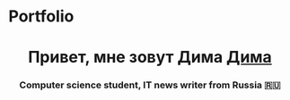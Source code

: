# Portfolio

<h1 align="center">Привет, мне зовут Дима <a href="https://github.com/DemDim10" target="_blank">Дима</a> 
<h3 align="center">Computer science student, IT news writer from Russia 🇷🇺</h3>

